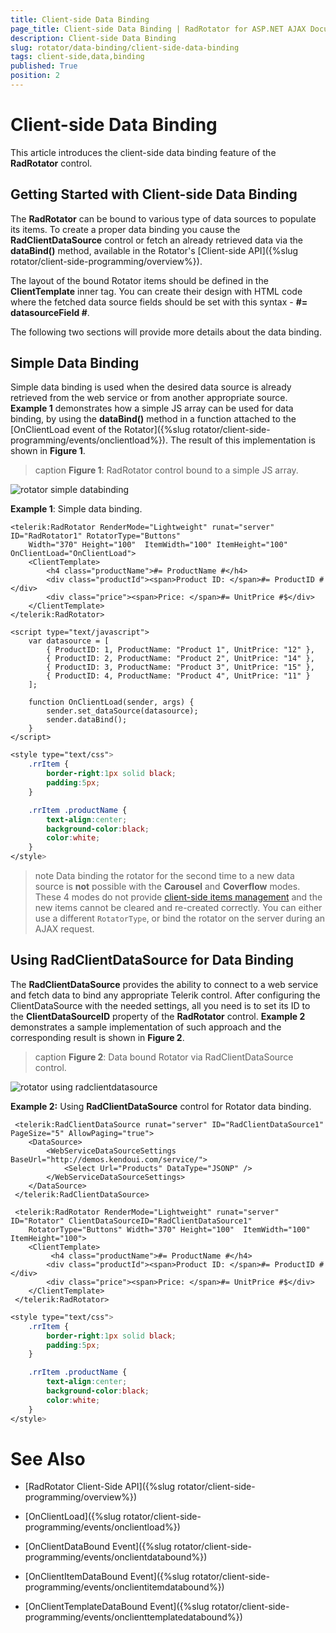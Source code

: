 ```yaml
---
title: Client-side Data Binding
page_title: Client-side Data Binding | RadRotator for ASP.NET AJAX Documentation
description: Client-side Data Binding
slug: rotator/data-binding/client-side-data-binding
tags: client-side,data,binding
published: True
position: 2
---
```


# Client-side Data Binding

This article introduces the client-side data binding feature of the **RadRotator** control.

## Getting Started with Client-side Data Binding

The **RadRotator** can be bound to various type of data sources to populate its items. To create a proper data binding you cause the **RadClientDataSource** control or fetch an already retrieved data via the **dataBind()** method, available in the Rotator's [Client-side API]({%slug rotator/client-side-programming/overview%}).

The layout of the bound Rotator items should be defined in the **ClientTemplate** inner tag. You can create their design with HTML code where the fetched data source fields should be set with this syntax - **#= datasourceField #**.

The following two sections will provide more details about the data binding.

## Simple Data Binding

Simple data binding is used when the desired data source is already retrieved from the web service or from another appropriate source. **Example 1** demonstrates how a simple JS array can be used for data binding, by using the **dataBind()** method in a function attached to the	[OnClientLoad event of the Rotator]({%slug rotator/client-side-programming/events/onclientload%}). The result of this implementation is shown in **Figure 1**.

>caption **Figure 1**: RadRotator control bound to a simple JS array.

![rotator simple databinding](images/Client-side-databinding/rotator_simple_databinding.png)

**Example 1**: Simple data binding.



````ASP.NET
<telerik:RadRotator RenderMode="Lightweight" runat="server" ID="RadRotator1" RotatorType="Buttons" 
	Width="370" Height="100"  ItemWidth="100" ItemHeight="100" OnClientLoad="OnClientLoad">
	<ClientTemplate>
		<h4 class="productName">#= ProductName #</h4>
		<div class="productId"><span>Product ID: </span>#= ProductID #</div>
		<div class="price"><span>Price: </span>#= UnitPrice #$</div>
	</ClientTemplate>
</telerik:RadRotator>

<script type="text/javascript">
	var datasource = [
		{ ProductID: 1, ProductName: "Product 1", UnitPrice: "12" },
		{ ProductID: 2, ProductName: "Product 2", UnitPrice: "14" },
		{ ProductID: 3, ProductName: "Product 3", UnitPrice: "15" },
		{ ProductID: 4, ProductName: "Product 4", UnitPrice: "11" }
	];

	function OnClientLoad(sender, args) {
		sender.set_dataSource(datasource);
		sender.dataBind();
	}
</script>
````

````CSS
<style type="text/css">
	.rrItem {
		border-right:1px solid black;
		padding:5px;
	}

	.rrItem .productName {
		text-align:center;
		background-color:black;
		color:white;
	}
</style>
````

>note Data binding the rotator for the second time to a new data source is **not** possible with the **Carousel** and **Coverflow** modes. These 4 modes do not provide [client-side items management](https://demos.telerik.com/aspnet-ajax/rotator/examples/clientapiitemsmanagement/defaultcs.aspx) and the new items cannot be cleared and re-created correctly. You can either use a different `RotatorType`, or bind the rotator on the server during an AJAX request. 

## Using RadClientDataSource for Data Binding

The **RadClientDataSource** provides the ability to connect to a web service and fetch data to bind any appropriate Telerik control. After configuring the ClientDataSource with the needed settings, all you need is to set its ID to the **ClientDataSourceID** property	of the **RadRotator** control. **Example 2** demonstrates a sample implementation of such approach and the corresponding result is shown in **Figure 2**.

>caption **Figure 2**: Data bound Rotator via RadClientDataSource control.

![rotator using radclientdatasource](images/Client-side-databinding/rotator_using_radclientdatasource.png)

**Example 2:** Using **RadClientDataSource** control for Rotator data binding.

````ASP.NET
 <telerik:RadClientDataSource runat="server" ID="RadClientDataSource1" PageSize="5" AllowPaging="true">
	<DataSource>
		<WebServiceDataSourceSettings BaseUrl="http://demos.kendoui.com/service/">
			<Select Url="Products" DataType="JSONP" />
		</WebServiceDataSourceSettings>
	</DataSource>
 </telerik:RadClientDataSource>
 
 <telerik:RadRotator RenderMode="Lightweight" runat="server" ID="Rotator" ClientDataSourceID="RadClientDataSource1"
	RotatorType="Buttons" Width="370" Height="100"  ItemWidth="100" ItemHeight="100">
	<ClientTemplate>
		 <h4 class="productName">#= ProductName #</h4>
		<div class="productId"><span>Product ID: </span>#= ProductID #</div>
		<div class="price"><span>Price: </span>#= UnitPrice #$</div>
	</ClientTemplate>
 </telerik:RadRotator>
````

````CSS
<style type="text/css">
	.rrItem {
		border-right:1px solid black;
		padding:5px;
	}

	.rrItem .productName {
		text-align:center;
		background-color:black;
		color:white;
	}
</style>
````

# See Also

 * [RadRotator Client-Side API]({%slug rotator/client-side-programming/overview%})

 * [OnClientLoad]({%slug rotator/client-side-programming/events/onclientload%})

 * [OnClientDataBound Event]({%slug rotator/client-side-programming/events/onclientdatabound%})

 * [OnClientItemDataBound Event]({%slug rotator/client-side-programming/events/onclientitemdatabound%})

 * [OnClientTemplateDataBound Event]({%slug rotator/client-side-programming/events/onclienttemplatedatabound%})
